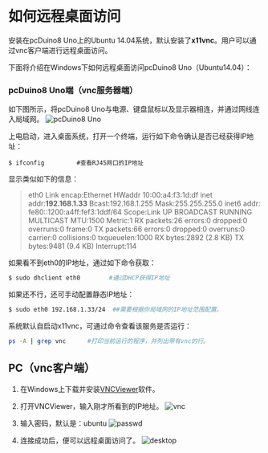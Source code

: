 # 如何远程桌面访问

安装在pcDuino8 Uno上的Ubuntu 14.04系统，默认安装了**x11vnc**。用户可以通过vnc客户端进行远程桌面访问。

下面将介绍在Windows下如何远程桌面访问pcDuino8 Uno（Ubuntu14.04）：

### pcDuino8 Uno端（vnc服务器端）

如下图所示，将pcDuino8 Uno与电源、键盘鼠标以及显示器相连，并通过网线连入局域网。
![pcDuino8 Uno](http://cnlearn.linksprite.com/wp-content/uploads/2015/10/pcDuino8-Uno.png)

上电启动，进入桌面系统，打开一个终端，运行如下命令确认是否已经获得IP地址：
```shell
$ ifconfig         #查看RJ45网口的IP地址
```

显示类似如下的信息：

> eth0 Link encap:Ethernet HWaddr 10:00:a4:f3:1d:df
> inet addr:**192.168.1.33** Bcast:192.168.1.255 Mask:255.255.255.0
> inet6 addr: fe80::1200:a4ff:fef3:1ddf/64 Scope:Link
> UP BROADCAST RUNNING MULTICAST MTU:1500 Metric:1
> RX packets:26 errors:0 dropped:0 overruns:0 frame:0
> TX packets:66 errors:0 dropped:0 overruns:0 carrier:0
> collisions:0 txqueuelen:1000
> RX bytes:2892 (2.8 KB) TX bytes:9481 (9.4 KB)
> Interrupt:114

如果看不到eth0的IP地址，通过如下命令获取：

```bash
$ sudo dhclient eth0        #通过DHCP获得IP地址
```

如果还不行，还可手动配置静态IP地址：
```bash
$ sudo eth0 192.168.1.33/24  ##需要根据你局域网的IP地址范围配置。
```

系统默认自启动x11vnc，可通过命令查看该服务是否运行：
```bash
ps -A | grep vnc      #打印当前运行的程序，并列出带有vnc的行。
```

## PC（vnc客户端）

1. 在Windows上下载并安装[VNCViewer](http://www.realvnc.com/download/viewer/)软件。

2. 打开VNCViewer，输入刚才所看到的IP地址。
![vnc](http://cnlearn.linksprite.com/wp-content/uploads/2015/10/vnc-300x156.png)

3. 输入密码，默认是：ubuntu
![passwd](http://cnlearn.linksprite.com/wp-content/uploads/2015/10/QQ%E6%88%AA%E5%9B%BE20151029152310.png)

4. 连接成功后，便可以远程桌面访问了。
![desktop](http://cnlearn.linksprite.com/wp-content/uploads/2015/10/desktop-300x223.png)